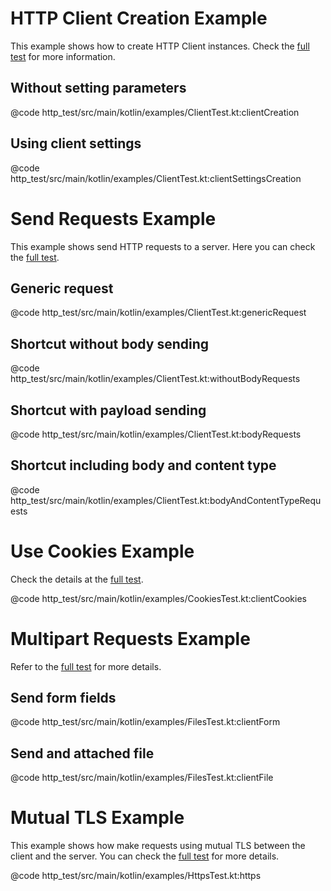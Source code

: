 
# HTTP Client Creation Example
This example shows how to create HTTP Client instances. Check the
[full test](https://github.com/hexagonkt/hexagon/blob/master/http_client/src/test/kotlin/ClientTest.kt)
for more information.

## Without setting parameters
@code http_test/src/main/kotlin/examples/ClientTest.kt:clientCreation

## Using client settings
@code http_test/src/main/kotlin/examples/ClientTest.kt:clientSettingsCreation

# Send Requests Example
This example shows send HTTP requests to a server. Here you can check the
[full test](https://github.com/hexagonkt/hexagon/blob/master/http_client/src/test/kotlin/ClientTest.kt).

## Generic request
@code http_test/src/main/kotlin/examples/ClientTest.kt:genericRequest

## Shortcut without body sending
@code http_test/src/main/kotlin/examples/ClientTest.kt:withoutBodyRequests

## Shortcut with payload sending
@code http_test/src/main/kotlin/examples/ClientTest.kt:bodyRequests

## Shortcut including body and content type
@code http_test/src/main/kotlin/examples/ClientTest.kt:bodyAndContentTypeRequests

# Use Cookies Example
Check the details at the [full test](https://github.com/hexagonkt/hexagon/blob/master/http_server/src/test/kotlin/examples/CookiesTest.kt).

@code http_test/src/main/kotlin/examples/CookiesTest.kt:clientCookies

# Multipart Requests Example
Refer to the [full test](https://github.com/hexagonkt/hexagon/blob/master/http_server/src/test/kotlin/examples/FilesTest.kt)
for more details.

## Send form fields
@code http_test/src/main/kotlin/examples/FilesTest.kt:clientForm

## Send and attached file
@code http_test/src/main/kotlin/examples/FilesTest.kt:clientFile

# Mutual TLS Example
This example shows how make requests using mutual TLS between the client and the server. You can
check the [full test](https://github.com/hexagonkt/hexagon/blob/master/http_server/src/test/kotlin/examples/HttpsTest.kt)
for more details.

@code http_test/src/main/kotlin/examples/HttpsTest.kt:https

